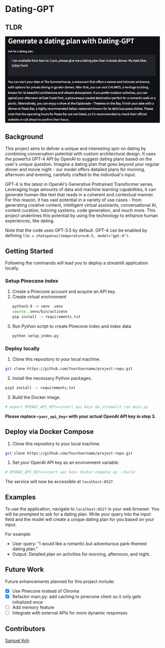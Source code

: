 # Dating-GPT

## TLDR

![](images/tldr.png)

## Background

This project aims to deliver a unique and interesting spin on dating by combining conversation potential with custom architectural design. It uses the powerful GPT-4 API by OpenAI to suggest dating plans based on the user's unique question. Imagine a dating plan that goes beyond your regular dinner and movie night - our model offers detailed plans for morning, afternoon and evening, carefully crafted to the individual's input.

GPT-4 is the latest in OpenAI's Generative Pretrained Transformer series. Leveraging huge amounts of data and machine learning capabilities, it can generate human-like text that reads in a coherent and contextual manner. For this reason, it has vast potential in a variety of use cases - from generating creative content, intelligent virtual assistants, conversational AI, content curation, tutoring systems, code generation, and much more. This project underlines this potential by using the technology to enhance human experiences, like dating.

Note that the code uses GPT-3.5 by default. GPT-4 can be enabled by defining `llm = chatopenai(temperature=0.5, model="gpt-4")`.

## Getting Started

Following the commands will lead you to deploy a streamlit application locally.

### Setup Pinecone index

1. Create a Pinecone account and acquire an API key.
2. Create virtual environment
    ```bash
    python3.9 -m venv .venv
    source .venv/bin/activate
    pip install -r requirements.txt
    ```
3. Run Python script to create Pinecone index and index data
    ```bash
    python setup_index.py
    ```

### Deploy locally

1. Clone this repository to your local machine.

```bash
git clone https://github.com/YourUsername/project-repo.git
```

2. Install the necessary Python packages.

```bash
pip3 install -r requirements.txt
```

3. Build the Docker image.

```bash
# export OPENAI_API_KEY=<insert api key> && streamlit run main.py
```

**Please replace `<your_api_key>` with your actual OpenAI API key in step 3.**

## Deploy via Docker Compose

1. Clone this repository to your local machine.

```bash
git clone https://github.com/YourUsername/project-repo.git
```

1. Set your OpenAI API key as an environment variable:

```bash
# OPENAI_API_KEY=<insert api key> docker-compose up --build
```

The service will now be accessible at `localhost:8527`.

## Examples

To use the application, navigate to `localhost:8527` in your web browser. You will be prompted to ask for a dating plan. Write your query into the input field and the model will create a unique dating plan for you based on your input.

For example:

-   User query: "I would like a romantic but adventurous park-themed dating plan."
-   Output: Detailed plan on activities for morning, afternoon, and night.

## Future Work

Future enhancements planned for this project include:

-   [x] Use Pinecone instead of Chroma
-   [x] Refactor main.py: add caching to pinecone client so it only gets initialized once
-   [ ] Add memory feature
-   [ ] Integrate with external APIs for more dynamic responses

## Contributors

[Samuel Koh](mailto:samuelkohzk@gmail.com)
